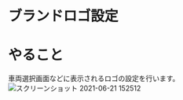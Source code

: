 # **ブランドロゴ設定**
# やること
車両選択画面などに表示されるロゴの設定を行います。
![スクリーンショット 2021-06-21 152512](https://user-images.githubusercontent.com/81402033/122716564-602e0e80-d2a5-11eb-9947-1f158eb572fa.png)



